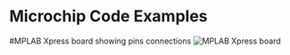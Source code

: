 # Microchip Code Examples

#MPLAB Xpress board showing pins connections
![MPLAB Xpress board](https://s3-eu-west-1.amazonaws.com/microchip/MPLABXpress.png)<br>
